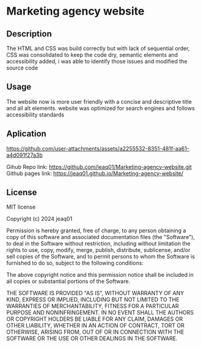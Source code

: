 # Marketing agency website

## Description
The HTML and CSS was build correctly but with lack of sequential order, CSS was consolidated to keep the code dry, semantic elements and accessibility added, i was able to identify those issues and modified the source code  

## Usage
The website now is more user friendly with a concise and descriptive title and all alt elements. website was optimized for search engines and follows accessibility standards

## Aplication


https://github.com/user-attachments/assets/a2255532-8351-481f-aa61-a4d091f27a3b


Gihub Repo link: https://github.com/jeaq01/Marketing-agency-website.git
Github pages link: https://jeaq01.github.io/Marketing-agency-website/
## License

MIT license

Copyright (c) 2024 jeaq01

Permission is hereby granted, free of charge, to any person obtaining a copy
of this software and associated documentation files (the "Software"), to deal
in the Software without restriction, including without limitation the rights
to use, copy, modify, merge, publish, distribute, sublicense, and/or sell
copies of the Software, and to permit persons to whom the Software is
furnished to do so, subject to the following conditions:

The above copyright notice and this permission notice shall be included in all
copies or substantial portions of the Software.

THE SOFTWARE IS PROVIDED "AS IS", WITHOUT WARRANTY OF ANY KIND, EXPRESS OR
IMPLIED, INCLUDING BUT NOT LIMITED TO THE WARRANTIES OF MERCHANTABILITY,
FITNESS FOR A PARTICULAR PURPOSE AND NONINFRINGEMENT. IN NO EVENT SHALL THE
AUTHORS OR COPYRIGHT HOLDERS BE LIABLE FOR ANY CLAIM, DAMAGES OR OTHER
LIABILITY, WHETHER IN AN ACTION OF CONTRACT, TORT OR OTHERWISE, ARISING FROM,
OUT OF OR IN CONNECTION WITH THE SOFTWARE OR THE USE OR OTHER DEALINGS IN THE
SOFTWARE.


